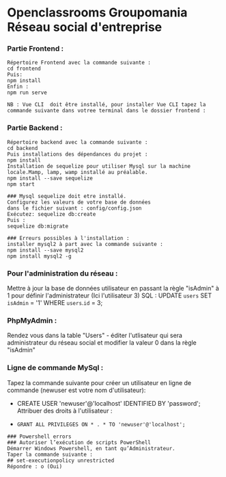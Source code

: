 # Openclassrooms Groupomania Réseau social d'entreprise

### Partie Frontend :

```
Répertoire Frontend avec la commande suivante :
cd frontend
Puis:
npm install
Enfin :
npm run serve

NB : Vue CLI  doit être installé, pour installer Vue CLI tapez la commande suivante dans votree terminal dans le dossier frontend :

```
### Partie Backend :

```
Répertoire backend avec la commande suivante :
cd backend
Puis installations des dépendances du projet :
npm install
Installation de sequelize pour utiliser Mysql sur la machine locale.Mamp, lamp, wamp installé au préalable.
npm install --save sequelize
npm start
```
```
### Mysql sequelize doit etre installé.
Configurez les valeurs de votre base de données
dans le fichier suivant : config/config.json
Exécutez: sequelize db:create
Puis :
sequelize db:migrate

### Erreurs possibles à l'installation :
installer mysql2 à part avec la commande suivante :
npm install --save mysql2
npm install mysql2 -g
```
### Pour l'administration du réseau :
Mettre  à jour la base de données utilisateur en passant la règle "isAdmin" à 1  pour définir l'administrateur (Ici l'utilisateur 3)
SQL : UPDATE `users` SET `isAdmin` = '1' WHERE `users`.`id` = 3; 

### PhpMyAdmin :
Rendez vous dans la table "Users" - éditer l'utlisateur qui sera administrateur du réseau social et modifier la valeur 0 dans la règle "isAdmin"

### Ligne de commande MySql :
Tapez la commande suivante pour créer un utilisateur en ligne de commande (newuser est votre nom d'utilisateur): 
- CREATE USER 'newuser'@'localhost' IDENTIFIED BY 'password';
Attribuer des droits  à l'utilisateur :
-     GRANT ALL PRIVILEGES ON * . * TO 'newuser'@'localhost';


 
```
### Powershell errors
### Autoriser l’exécution de scripts PowerShell
Démarrer Windows Powershell, en tant qu’Administrateur.
Taper la commande suivante :
## set-executionpolicy unrestricted
Répondre : o (Oui)
```
